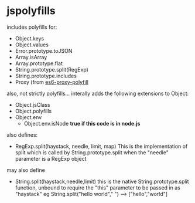 # jspolyfills

includes polyfills for:

* Object.keys
* Object.values
* Error.prototype.toJSON
* Array.isArray
* Array.prototype.flat
* String.prototype.split(RegExp)
* String.prototype.includes
* Proxy (from [es6-proxy-polyfill](https://github.com/ambit-tsai/es6-proxy-polyfill)

also, not strictly polyfills...
interally adds the following extensions to Object:
* Object.jsClass
* Object.polyfills
* Object.env
  + Object.env.isNode   **true if this code is in node.js**

also defines:
* RegExp.split(haystack, needle, limit, map)
        This is the implementation of split which is called by String.prototype.split when the "needle" parameter is a RegExp object

may also define
* String.split(haystack,needle,limit)
  this is the native String.prototype.split function, unbound to require the "this" parameter to be passed in as "haystack"
  eg String.split("hello world"," ") --> ["hello","world"]
